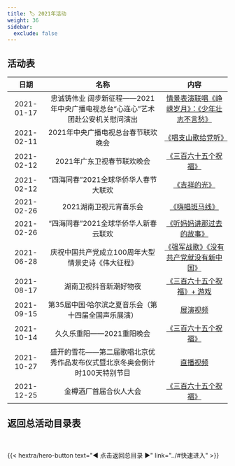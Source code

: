 ```yaml
---
title: 🏷️ 2021年活动
weight: 36
sidebar:
  exclude: false
---
```


## 活动表

|日期|名称|内容|
|:-----:|:-----:|:-----:|
|2021-01-17|忠诚铸伟业 阔步新征程——2021年中央广播电视总台“心连心”艺术团赴公安机关慰问演出|[情景表演联唱《峥嵘岁月》：《少年壮志不言愁》](../2021/20210117/)|
|2021-02-11|2021年中央广播电视总台春节联欢晚会|[《唱支山歌给党听》](../2021/20210211/#2021年中央广播电视总台春节联欢晚会)|
|2021-02-12|2021年广东卫视春节联欢晚会|[《三百六十五个祝福》](../2021/20210211/#2021年广东卫视春节联欢晚会)|
|2021-02-12|“四海同春”2021全球华侨华人春节大联欢|[《吉祥的光》](../2021/20210211/#四海同春2021全球华侨华人春节大联欢)|
|2021-02-26|2021湖南卫视元宵喜乐会|[《嗨唱斑马线》](../2021/20210226/)|
|2021-02-26|“四海同春”2021全球华侨华人新春云联欢|[《听妈妈讲那过去的故事》](../2021/20210226-1/)|
|2021-06-28|庆祝中国共产党成立100周年大型情景史诗《伟大征程》|[《强军战歌》《没有共产党就没有新中国》](../2021/20210628/)|
|2021-08-17|湖南卫视抖音新潮好物夜|[《三百六十五个祝福》+ 游戏](../2021/20210817/)|
|2021-09-15|第35届中国·哈尔滨之夏音乐会（第十四届全国声乐展演）|[展演视频](../2021/20210915/)|
|2021-10-14|久久乐重阳——2021重阳晚会|[《三百六十五个祝福》](../2021/20211014/)|
|2021-10-27|盛开的雪花——第二届歌唱北京优秀作品发布仪式暨北京冬奥会倒计时100天特别节目|[直播视频](../2021/20211027/)|
|2021-12-25|金樽酒厂首届合伙人大会|[《三百六十五个祝福》](../2021/20211225/)|

## 返回总活动目录表

<br>

{{< hextra/hero-button text="◀ 点击返回总目录 ▶" link="../#快速进入" >}}
